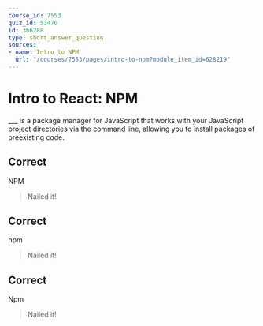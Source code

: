 ```yaml
---
course_id: 7553
quiz_id: 53470
id: 366288
type: short_answer_question
sources:
- name: Intro to NPM
  url: "/courses/7553/pages/intro-to-npm?module_item_id=628219"
---
```


# Intro to React: NPM

\_\_\_ is a package manager for JavaScript that works with your JavaScript
project directories via the command line, allowing you to install packages of
preexisting code.

## Correct

NPM

> Nailed it!

## Correct

npm

> Nailed it!

## Correct

Npm

> Nailed it!
